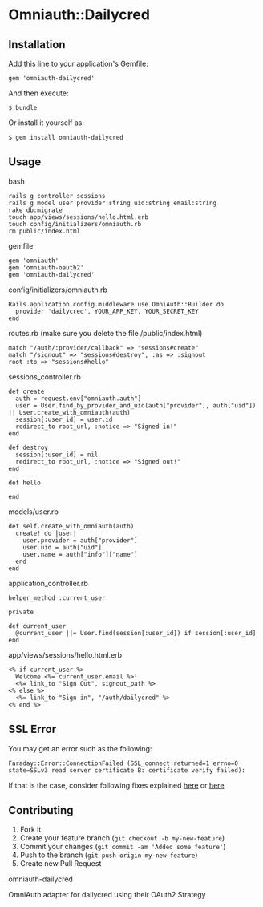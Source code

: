 # Omniauth::Dailycred

## Installation

Add this line to your application's Gemfile:

    gem 'omniauth-dailycred'

And then execute:

    $ bundle

Or install it yourself as:

    $ gem install omniauth-dailycred

## Usage

bash

    rails g controller sessions
    rails g model user provider:string uid:string email:string
    rake db:migrate
    touch app/views/sessions/hello.html.erb
    touch config/initializers/omniauth.rb
    rm public/index.html


gemfile
  
    gem 'omniauth'
    gem 'omniauth-oauth2'
    gem 'omniauth-dailycred'

config/initializers/omniauth.rb

    Rails.application.config.middleware.use OmniAuth::Builder do
      provider 'dailycred', YOUR_APP_KEY, YOUR_SECRET_KEY
    end


routes.rb (make sure you delete the file /public/index.html)

    match "/auth/:provider/callback" => "sessions#create"
    match "/signout" => "sessions#destroy", :as => :signout
    root :to => "sessions#hello"


sessions_controller.rb

    def create
      auth = request.env["omniauth.auth"]
      user = User.find_by_provider_and_uid(auth["provider"], auth["uid"]) || User.create_with_omniauth(auth)
      session[:user_id] = user.id
      redirect_to root_url, :notice => "Signed in!"
    end

    def destroy
      session[:user_id] = nil
      redirect_to root_url, :notice => "Signed out!"
    end

    def hello
      
    end


models/user.rb

    def self.create_with_omniauth(auth)
      create! do |user|
        user.provider = auth["provider"]
        user.uid = auth["uid"]
        user.name = auth["info"]["name"]
      end
    end


application_controller.rb

    helper_method :current_user

    private

    def current_user
      @current_user ||= User.find(session[:user_id]) if session[:user_id]
    end


app/views/sessions/hello.html.erb

    <% if current_user %>
      Welcome <%= current_user.email %>!
      <%= link_to "Sign Out", signout_path %>
    <% else %>
      <%= link_to "Sign in", "/auth/dailycred" %>
    <% end %>


## SSL Error

You may get an error such as the following:

    Faraday::Error::ConnectionFailed (SSL_connect returned=1 errno=0 state=SSLv3 read server certificate B: certificate verify failed):

If that is the case, consider following fixes explained [here](https://github.com/technoweenie/faraday/wiki/Setting-up-SSL-certificates) or [here](http://martinottenwaelter.fr/2010/12/ruby19-and-the-ssl-error/_).

## Contributing

1. Fork it
2. Create your feature branch (`git checkout -b my-new-feature`)
3. Commit your changes (`git commit -am 'Added some feature'`)
4. Push to the branch (`git push origin my-new-feature`)
5. Create new Pull Request

omniauth-dailycred

OmniAuth adapter for dailycred using their OAuth2 Strategy
